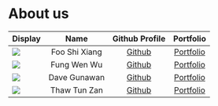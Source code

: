 # About us
Display |     Name      | Github Profile | Portfolio 
--------|:-------------:|:--------------:|:---------:
![](https://via.placeholder.com/100.png?text=Photo) | Foo Shi Xiang | [Github](https://github.com/sxfoo) | [Portfolio](docs/team/johndoe.md)
![](https://via.placeholder.com/100.png?text=Photo) | Fung Wen Wu | [Github](https://github.com/fungg0) | [Portfolio](docs/team/fungg0.md)
![](https://via.placeholder.com/100.png?text=Photo) | Dave Gunawan | [Github](https://github.com/jensonjenkins) | [Portfolio](docs/team/johndoe.md)
![](https://via.placeholder.com/100.png?text=Photo) | Thaw Tun Zan | [Github](https://github.com/ThawTunZan) | [Portfolio](docs/team/johndoe.md)
